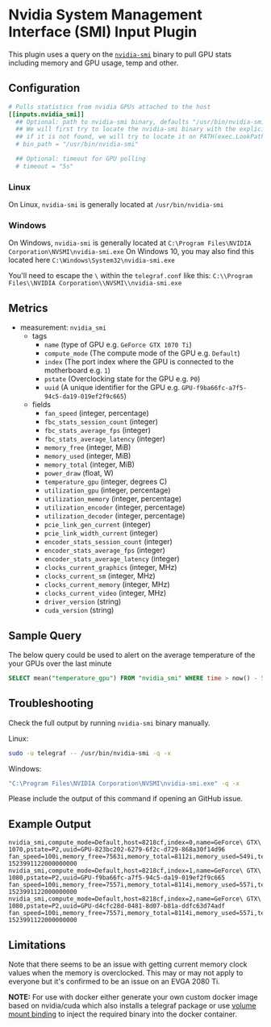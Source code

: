 # Nvidia System Management Interface (SMI) Input Plugin

This plugin uses a query on the
[`nvidia-smi`](https://developer.nvidia.com/nvidia-system-management-interface)
binary to pull GPU stats including memory and GPU usage, temp and other.

## Configuration

```toml @sample.conf
# Pulls statistics from nvidia GPUs attached to the host
[[inputs.nvidia_smi]]
  ## Optional: path to nvidia-smi binary, defaults "/usr/bin/nvidia-smi"
  ## We will first try to locate the nvidia-smi binary with the explicitly specified value (or default value), 
  ## if it is not found, we will try to locate it on PATH(exec.LookPath), if it is still not found, an error will be returned
  # bin_path = "/usr/bin/nvidia-smi"

  ## Optional: timeout for GPU polling
  # timeout = "5s"
```

### Linux

On Linux, `nvidia-smi` is generally located at `/usr/bin/nvidia-smi`

### Windows

On Windows, `nvidia-smi` is generally located at `C:\Program Files\NVIDIA
Corporation\NVSMI\nvidia-smi.exe` On Windows 10, you may also find this located
here `C:\Windows\System32\nvidia-smi.exe`

You'll need to escape the `\` within the `telegraf.conf` like this: `C:\\Program
Files\\NVIDIA Corporation\\NVSMI\\nvidia-smi.exe`

## Metrics

- measurement: `nvidia_smi`
  - tags
    - `name` (type of GPU e.g. `GeForce GTX 1070 Ti`)
    - `compute_mode` (The compute mode of the GPU e.g. `Default`)
    - `index` (The port index where the GPU is connected to the motherboard e.g. `1`)
    - `pstate` (Overclocking state for the GPU e.g. `P0`)
    - `uuid` (A unique identifier for the GPU e.g. `GPU-f9ba66fc-a7f5-94c5-da19-019ef2f9c665`)
  - fields
    - `fan_speed` (integer, percentage)
    - `fbc_stats_session_count` (integer)
    - `fbc_stats_average_fps` (integer)
    - `fbc_stats_average_latency` (integer)
    - `memory_free` (integer, MiB)
    - `memory_used` (integer, MiB)
    - `memory_total` (integer, MiB)
    - `power_draw` (float, W)
    - `temperature_gpu` (integer, degrees C)
    - `utilization_gpu` (integer, percentage)
    - `utilization_memory` (integer, percentage)
    - `utilization_encoder` (integer, percentage)
    - `utilization_decoder` (integer, percentage)
    - `pcie_link_gen_current` (integer)
    - `pcie_link_width_current` (integer)
    - `encoder_stats_session_count` (integer)
    - `encoder_stats_average_fps` (integer)
    - `encoder_stats_average_latency` (integer)
    - `clocks_current_graphics` (integer, MHz)
    - `clocks_current_sm` (integer, MHz)
    - `clocks_current_memory` (integer, MHz)
    - `clocks_current_video` (integer, MHz)
    - `driver_version` (string)
    - `cuda_version` (string)

## Sample Query

The below query could be used to alert on the average temperature of the your
GPUs over the last minute

```sql
SELECT mean("temperature_gpu") FROM "nvidia_smi" WHERE time > now() - 5m GROUP BY time(1m), "index", "name", "host"
```

## Troubleshooting

Check the full output by running `nvidia-smi` binary manually.

Linux:

```sh
sudo -u telegraf -- /usr/bin/nvidia-smi -q -x
```

Windows:

```sh
"C:\Program Files\NVIDIA Corporation\NVSMI\nvidia-smi.exe" -q -x
```

Please include the output of this command if opening an GitHub issue.

## Example Output

```text
nvidia_smi,compute_mode=Default,host=8218cf,index=0,name=GeForce\ GTX\ 1070,pstate=P2,uuid=GPU-823bc202-6279-6f2c-d729-868a30f14d96 fan_speed=100i,memory_free=7563i,memory_total=8112i,memory_used=549i,temperature_gpu=53i,utilization_gpu=100i,utilization_memory=90i 1523991122000000000
nvidia_smi,compute_mode=Default,host=8218cf,index=1,name=GeForce\ GTX\ 1080,pstate=P2,uuid=GPU-f9ba66fc-a7f5-94c5-da19-019ef2f9c665 fan_speed=100i,memory_free=7557i,memory_total=8114i,memory_used=557i,temperature_gpu=50i,utilization_gpu=100i,utilization_memory=85i 1523991122000000000
nvidia_smi,compute_mode=Default,host=8218cf,index=2,name=GeForce\ GTX\ 1080,pstate=P2,uuid=GPU-d4cfc28d-0481-8d07-b81a-ddfc63d74adf fan_speed=100i,memory_free=7557i,memory_total=8114i,memory_used=557i,temperature_gpu=58i,utilization_gpu=100i,utilization_memory=86i 1523991122000000000
```

## Limitations

Note that there seems to be an issue with getting current memory clock values
when the memory is overclocked.  This may or may not apply to everyone but it's
confirmed to be an issue on an EVGA 2080 Ti.

**NOTE:** For use with docker either generate your own custom docker image based
on nvidia/cuda which also installs a telegraf package or use [volume mount
binding](https://docs.docker.com/storage/bind-mounts/) to inject the required
binary into the docker container.
